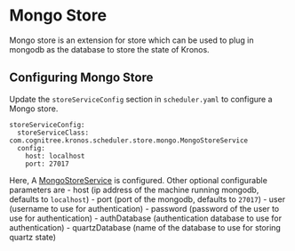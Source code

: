 # Mongo Store

Mongo store is an extension for store which can be used to plug in mongodb as the database to store the state of Kronos.

## Configuring Mongo Store

Update the `storeServiceConfig` section in `scheduler.yaml` to configure a Mongo store.

```
storeServiceConfig:
  storeServiceClass: com.cognitree.kronos.scheduler.store.mongo.MongoStoreService
  config:
    host: localhost
    port: 27017
```

Here, A [MongoStoreService](src/main/java/com/cognitree/kronos/scheduler/store/mongo/MongoStoreService.java) is configured.
Other optional configurable parameters are
    - host (ip address of the machine running mongodb, defaults to `localhost`)
    - port (port of the mongodb, defaults to `27017`)
    - user (username to use for authentication)
    - password (password of the user to use for authentication)
    - authDatabase (authentication database to use for authentication)
    - quartzDatabase (name of the database to use for storing quartz state)
